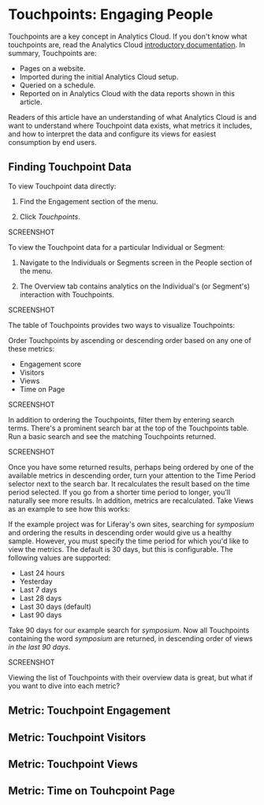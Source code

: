 # Touchpoints: Engaging People

Touchpoints are a key concept in Analytics Cloud. If you don't know what touchpoints are,
read the Analytics Cloud [introductory documentation](LINK). In summary, Touchpoints are:

- Pages on a website.
- Imported during the initial Analytics Cloud setup.
- Queried on a schedule.
- Reported on in Analytics Cloud with the data reports shown in this article.

Readers of this article have an understanding of what Analytics Cloud is and want to
understand where Touchpoint data exists, what metrics it includes, and how to
interpret the data and configure its views for easiest consumption by end users.

## Finding Touchpoint Data

To view Touchpoint data directly:

1.  Find the Engagement section of the menu.

2. Click *Touchpoints*.

SCREENSHOT

To view the Touchpoint data for a particular Individual or Segment:

1.  Navigate to the Individuals or Segments screen in the People section of the
    menu.

2. The Overview tab contains analytics on the Individual's (or Segment's)
   interaction with Touchpoints.

SCREENSHOT

The table of Touchpoints provides two ways to visualize Touchpoints: 

Order Touchpoints by ascending or descending order based on any one of these
metrics:

- Engagement score
- Visitors
- Views
- Time on Page

SCREENSHOT

In addition to ordering the Touchpoints, filter them by entering search terms.
There's a prominent search bar at the top of the Touchpoints table. Run a basic
search and see the matching Touchpoints returned.

SCREENSHOT

Once you have some returned results, perhaps being ordered by one of the
available metrics in descending order, turn your attention to the Time Period
selector next to the search bar. It recalculates the result based on the time
period selected. If you go from a shorter time period to longer, you'll
naturally see more results. In addition, metrics are recalculated. Take
Views as an example to see how this works:

If the example project was for Liferay's own sites, searching for *symposium*
and ordering the results in descending order would give us a healthy sample.
However, you must specify the time period for which you'd like to view the
metrics. The default is 30 days, but this is configurable. The following values
are supported:

- Last 24 hours
- Yesterday
- Last 7 days
- Last 28 days
- Last 30 days (default)
- Last 90 days

Take 90 days for our example search for *symposium*. Now all Touchpoints
containing the word *symposium* are returned, in descending order of views *in
the last 90 days*.

SCREENSHOT

Viewing the list of Touchpoints with their overview data is great, but what if
you want to dive into each metric?

## Metric: Touchpoint Engagement

## Metric: Touchpoint Visitors

## Metric: Touchpoint Views

## Metric: Time on Touhcpoint Page
